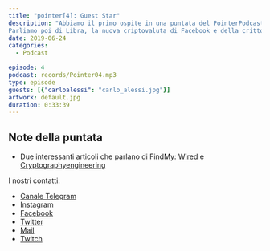 ```yaml
---
title: "pointer[4]: Guest Star"
description: "Abbiamo il primo ospite in una puntata del PointerPodcast, si tratta di Carlo, un nostro collega che negli ultimi anni ha passato almeno 20 mesi all'estero tra Erasmus e tirocinio.
Parliamo poi di Libra, la nuova criptovaluta di Facebook e della crittografia che è stata utilizzata da Apple in FindMy."
date: 2019-06-24
categories:
  - Podcast

episode: 4
podcast: records/Pointer04.mp3
type: episode
guests: [{"carloalessi": "carlo_alessi.jpg"}]
artwork: default.jpg
duration: 0:33:39
---
```

## Note della puntata

- Due interessanti articoli che parlano di FindMy: [Wired](https://www.wired.com/story/apple-find-my-cryptography-bluetooth/) e [Cryptographyengineering](https://blog.cryptographyengineering.com/2019/06/05/how-does-apple-privately-find-your-offline-devices/)

I nostri contatti:

- [Canale Telegram](https://t.me/PointerPodcast)
- [Instagram](https://www.instagram.com/pointerpodcast/)
- [Facebook](https://www.facebook.com/pointerPodcast/)
- [Twitter](https://twitter.com/PointerPodcast)
- [Mail](info@pointerpodcast.it)
- [Twitch](https://www.twitch.tv/pointerpodcast)

